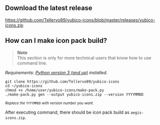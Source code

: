 ## Download the latest release
https://github.com/Tellervo89/yubico-icons/blob/master/releases/yubico-icons.zip

## How can I make icon pack build?

> **Note** \
> This section is only for more technical users that know how to use command line.

*Requirements: [Python version 3 (and up)](https://www.python.org/downloads/) installed.*

```
git clone https://github.com/Tellervo89/yubico-icons
cd ~/yubico-icons
chmod +x /home/user/yubico-icons/make-pack.py
./make-pack.py gen --output yubico-icons.zip --version YYYYMMDD
```
<sup><i>Replace the</i> <code>YYYYMMDD</code> <i>with version number you want.</i></sup>

After executing command, there should be icon pack build as `aegis-icons.zip`.
